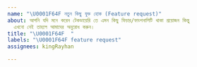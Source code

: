 ```yaml
---
name: "\U0001F64F নতুন কিছু যুক্ত হোক (Feature request)"
about: আপনি যদি মনে করেন টেকডায়েরি তে এমন কিছু ফিচার/ফাংশনালিটি থাকা প্রয়োজন কিন্তু
  এখনো নেই তাহলে আমাদের অনুরোধ করুন।
title: "\U0001F64F  "
labels: "\U0001F64F feature request"
assignees: kingRayhan

---
```



